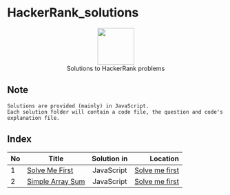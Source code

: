 # HackerRank_solutions

<p align="center">
    <a href="https://www.hackerrank.com/memon07">
        <img height=85 src="https://d3keuzeb2crhkn.cloudfront.net/hackerrank/assets/styleguide/logo_wordmark-f5c5eb61ab0a154c3ed9eda24d0b9e31.svg">
    </a>
    <br>Solutions to HackerRank problems
</p>

## Note
```
Solutions are provided (mainly) in JavaScript.
Each solution folder will contain a code file, the question and code's explanation file.  

```

## Index
| No | Title       | Solution in           | Location  |
| ----- | ------------- |:-------------:| -----:|
| 1 | [Solve Me First](https://www.hackerrank.com/challenges/solve-me-first/problem)     | JavaScript | [Solve me first](Problem%20Solving/Solve%20me%20first) |
| 2 | [Simple Array Sum](https://www.hackerrank.com/challenges/simple-array-sum/problem)     | JavaScript | [Solve me first](Problem%20Solving/Simple%20Array%20Sum) |
